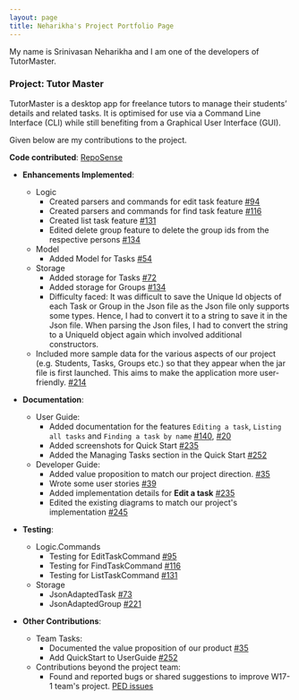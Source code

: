 ```yaml
---
layout: page
title: Neharikha's Project Portfolio Page
---
```


My name is Srinivasan Neharikha and I am one of the developers of TutorMaster.

### Project: Tutor Master

TutorMaster is a desktop app for freelance tutors to manage their students’ details and related tasks.
It is optimised for use via a Command Line Interface (CLI) while still benefiting from a Graphical User Interface (GUI).

Given below are my contributions to the project.

**Code contributed**: [RepoSense](https://nus-cs2103-ay2122s1.github.io/tp-dashboard/?search=&sort=groupTitle&sortWithin=title&since=2021-09-17&timeframe=commit&mergegroup=&groupSelect=groupByRepos&breakdown=false&tabOpen=true&tabType=authorship&tabAuthor=Neha-5678&tabRepo=AY2122S1-CS2103T-W16-4%2Ftp%5Bmaster%5D&authorshipIsMergeGroup=false&authorshipFileTypes=docs~functional-code~test-code&authorshipIsBinaryFileTypeChecked=false)

* **Enhancements Implemented**:
  * Logic
    * Created parsers and commands for edit task feature [\#94](https://github.com/AY2122S1-CS2103T-W16-4/tp/issues/94)
    * Created parsers and commands for find task feature [\#116](https://github.com/AY2122S1-CS2103T-W16-4/tp/issues/116)
    * Created list task feature [\#131](https://github.com/AY2122S1-CS2103T-W16-4/tp/issues/131)
    * Edited delete group feature to delete the group ids from the respective persons [\#134](https://github.com/AY2122S1-CS2103T-W16-4/tp/issues/134)
  * Model
    * Added Model for Tasks [\#54](https://github.com/AY2122S1-CS2103T-W16-4/tp/issues/54)
  * Storage
    * Added storage for Tasks [\#72](https://github.com/AY2122S1-CS2103T-W16-4/tp/issues/72)
    * Added storage for Groups [\#134](https://github.com/AY2122S1-CS2103T-W16-4/tp/issues/134)
    * Difficulty faced: It was difficult to save the Unique Id objects of each Task or Group in the Json file as 
      the Json file only supports some types. Hence, I had to convert it to a string to save it in the Json file. When 
      parsing the Json files, I had to convert the string to a UniqueId object again which involved additional 
      constructors.
  * Included more sample data for the various aspects of our project (e.g. Students, Tasks, Groups etc.) so that they appear 
    when the jar file is first launched. This aims to make the application more user-friendly. [\#214](https://github.com/AY2122S1-CS2103T-W16-4/tp/pull/214)

* **Documentation**:
  * User Guide:
    * Added documentation for the features `Editing a task`, `Listing all tasks` and `Finding a task by name` [\#140](https://github.com/AY2122S1-CS2103T-W16-4/tp/pull/140/files), [\#20](https://github.com/AY2122S1-CS2103T-W16-4/tp/issues/20)
    * Added screenshots for Quick Start [\#235](https://github.com/AY2122S1-CS2103T-W16-4/tp/issues/235)
    * Added the Managing Tasks section in the Quick Start [\#252](https://github.com/AY2122S1-CS2103T-W16-4/tp/pull/252)
  * Developer Guide:
    * Added value proposition to match our project direction. [\#35](https://github.com/AY2122S1-CS2103T-W16-4/tp/issues/35)
    * Wrote some user stories [\#39](https://github.com/AY2122S1-CS2103T-W16-4/tp/issues/39)
    * Added implementation details for **Edit a task** [\#235](https://github.com/AY2122S1-CS2103T-W16-4/tp/issues/235)
    * Edited the existing diagrams to match our project's implementation [\#245](https://github.com/AY2122S1-CS2103T-W16-4/tp/issues/245)

* **Testing**:
  * Logic.Commands
    * Testing for EditTaskCommand [\#95](https://github.com/AY2122S1-CS2103T-W16-4/tp/issues/95)
    * Testing for FindTaskCommand [\#116](https://github.com/AY2122S1-CS2103T-W16-4/tp/issues/116)
    * Testing for ListTaskCommand [\#131](https://github.com/AY2122S1-CS2103T-W16-4/tp/issues/131)
  * Storage
    * JsonAdaptedTask [\#73](https://github.com/AY2122S1-CS2103T-W16-4/tp/issues/73)
    * JsonAdaptedGroup [\#221](https://github.com/AY2122S1-CS2103T-W16-4/tp/issues/221)

* **Other Contributions**:
  * Team Tasks:
    * Documented the value proposition of our product [\#35](https://github.com/AY2122S1-CS2103T-W16-4/tp/issues/35)
    * Add QuickStart to UserGuide [\#252](https://github.com/AY2122S1-CS2103T-W16-4/tp/pull/252)
  * Contributions beyond the project team: 
    * Found and reported bugs or shared suggestions to improve W17-1 team's project. [PED issues](https://github.com/neha-5678/ped/issues)
  

